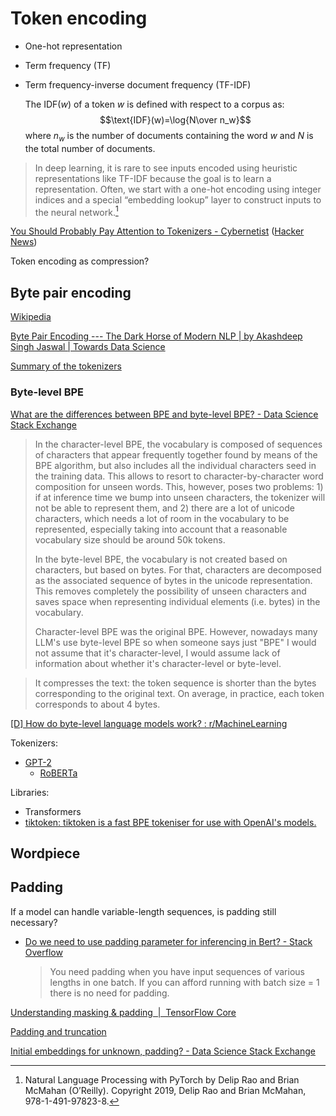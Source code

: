 # Token encoding
- One-hot representation
- Term frequency (TF)
- Term frequency-inverse document frequency (TF-IDF)

  The $\text{IDF}(w)$ of a token $w$ is defined with respect to a corpus as:
  $$\text{IDF}(w)=\log{N\over n_w}$$
  where $n_w$ is the number of documents containing the word $w$ and $N$ is the total number of documents.

> In deep learning, it is rare to see inputs encoded using heuristic representations like TF-IDF because the goal is to learn a representation. Often, we start with a one-hot encoding using integer indices and a special “embedding lookup” layer to construct inputs to the neural network.[^nlppytorch]

[You Should Probably Pay Attention to Tokenizers - Cybernetist](https://cybernetist.com/2024/10/21/you-should-probably-pay-attention-to-tokenizers/) ([Hacker News](https://news.ycombinator.com/item?id=41923625))

Token encoding as compression?

## Byte pair encoding
[Wikipedia](https://en.wikipedia.org/wiki/Byte_pair_encoding)

[Byte Pair Encoding --- The Dark Horse of Modern NLP | by Akashdeep Singh Jaswal | Towards Data Science](https://towardsdatascience.com/byte-pair-encoding-the-dark-horse-of-modern-nlp-eb36c7df4f10)

[Summary of the tokenizers](https://huggingface.co/docs/transformers/en/tokenizer_summary#byte-pair-encoding-bpe)

### Byte-level BPE
[What are the differences between BPE and byte-level BPE? - Data Science Stack Exchange](https://datascience.stackexchange.com/questions/126715/what-are-the-differences-between-bpe-and-byte-level-bpe)
> In the character-level BPE, the vocabulary is composed of sequences of characters that appear frequently together found by means of the BPE algorithm, but also includes all the individual characters seed in the training data. This allows to resort to character-by-character word composition for unseen words. This, however, poses two problems: 1) if at inference time we bump into unseen characters, the tokenizer will not be able to represent them, and 2) there are a lot of unicode characters, which needs a lot of room in the vocabulary to be represented, especially taking into account that a reasonable vocabulary size should be around 50k tokens.
> 
> In the byte-level BPE, the vocabulary is not created based on characters, but based on bytes. For that, characters are decomposed as the associated sequence of bytes in the unicode representation. This removes completely the possibility of unseen characters and saves space when representing individual elements (i.e. bytes) in the vocabulary.
> 
> Character-level BPE was the original BPE. However, nowadays many LLM's use byte-level BPE so when someone says just "BPE" I would not assume that it's character-level, I would assume lack of information about whether it's character-level or byte-level.

> It compresses the text: the token sequence is shorter than the bytes corresponding to the original text. On average, in practice, each token corresponds to about 4 bytes.

[\[D\] How do byte-level language models work? : r/MachineLearning](https://www.reddit.com/r/MachineLearning/comments/175ns6h/d_how_do_bytelevel_language_models_work/)

Tokenizers:
- [GPT-2](https://huggingface.co/docs/transformers/v4.40.1/en/model_doc/gpt2#transformers.GPT2Tokenizer)
  - [RoBERTa](https://huggingface.co/docs/transformers/v4.40.1/en/model_doc/roberta#transformers.RobertaTokenizer)

Libraries:
- Transformers
- [tiktoken: tiktoken is a fast BPE tokeniser for use with OpenAI's models.](https://github.com/openai/tiktoken)

## Wordpiece

## Padding
If a model can handle variable-length sequences, is padding still necessary?
- [Do we need to use padding parameter for inferencing in Bert? - Stack Overflow](https://stackoverflow.com/questions/74726875/do-we-need-to-use-padding-parameter-for-inferencing-in-bert)

  > You need padding when you have input sequences of various lengths in one batch. If you can afford running with batch size = 1 there is no need for padding.

[Understanding masking & padding  |  TensorFlow Core](https://www.tensorflow.org/guide/keras/understanding_masking_and_padding)

[Padding and truncation](https://huggingface.co/docs/transformers/en/pad_truncation)

[Initial embeddings for unknown, padding? - Data Science Stack Exchange](https://datascience.stackexchange.com/questions/32345/initial-embeddings-for-unknown-padding)


[^nlppytorch]: Natural Language Processing with PyTorch by Delip Rao and Brian McMahan (O’Reilly). Copyright 2019, Delip Rao and Brian McMahan, 978-1-491-97823-8.